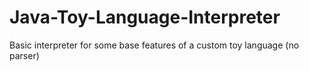 # Java-Toy-Language-Interpreter
Basic interpreter for some base features of a custom toy language (no parser)
